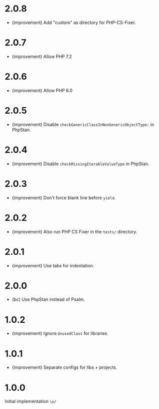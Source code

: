 2.0.8
=====

*   (improvement) Add "custom" as directory for PHP-CS-Fixer.


2.0.7
=====

*   (improvement) Allow PHP 7.2


2.0.6
=====

*   (improvement) Allow PHP 8.0


2.0.5
=====

*   (improvement) Disable `checkGenericClassInNonGenericObjectType:` in PhpStan.


2.0.4
=====

*   (improvement) Disable `checkMissingIterableValueType` in PhpStan.


2.0.3
=====

*   (improvement) Don't force blank line before `yield`.


2.0.2
=====

*   (improvement) Also run PHP CS Fixer in the `tests/` directory.


2.0.1
=====

*   (improvement) Use tabs for indentation.


2.0.0
=====

*   (bc) Use PhpStan instead of Psalm.


1.0.2
=====

*   (improvement) Ignore `UnusedClass` for libraries.


1.0.1
=====

*   (improvement) Separate configs for libs + projects.


1.0.0
=====

Initial implementation `\o/`
